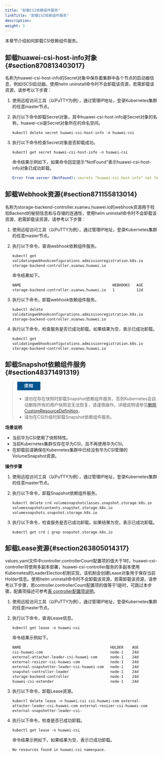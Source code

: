 ```yaml
---
title: "卸载CSI依赖组件服务"
linkTitle: "卸载CSI依赖组件服务"
description: 
weight: 3
---
```


本章节介绍如何卸载CSI依赖组件服务。

## 卸载huawei-csi-host-info对象{#section870813403017}

名称为huawei-csi-host-info的Secret对象中保存着集群中各个节点的启动器信息，例如iSCSI启动器。使用helm uninstall命令时不会卸载该资源，若需卸载该资源，请参考以下步骤：

1.  使用远程访问工具（以PuTTY为例），通过管理IP地址，登录Kubernetes集群的任意master节点。
2.  执行以下命令卸载Secret对象，其中huawei-csi-host-info是Secret对象的名称，huawei-csi是Secret对象所在的命名空间。

    ```
    kubectl delete secret huawei-csi-host-info -n huawei-csi
    ```

3.  执行以下命令检查Secret对象是否卸载成功。

    ```
    kubectl get secret huawei-csi-host-info -n huawei-csi 
    ```

    命令结果示例如下，如果命令回显提示“NotFound”表示huawei-csi-host-info对象已成功卸载。

    ```yaml
    Error from server (NotFound): secrets "huawei-csi-host-info" not found
    ```

## 卸载Webhook资源{#section871155813014}

名称为storage-backend-controller.xuanwu.huawei.io的webhook资源用于校验Backend的秘钥信息和与存储的连通性，使用helm uninstall命令时不会卸载该资源，若需卸载该资源，请参考以下步骤：

1.  使用远程访问工具（以PuTTY为例），通过管理IP地址，登录Kubernetes集群的任意master节点。
2.  执行以下命令，查询webhook依赖组件服务。

    ```
    kubectl get validatingwebhookconfigurations.admissionregistration.k8s.io storage-backend-controller.xuanwu.huawei.io
    ```

    命令结果如下。

    ```
    NAME                                          WEBHOOKS   AGE
    storage-backend-controller.xuanwu.huawei.io   1          12d
    ```

3.  执行以下命令，卸载webhook依赖组件服务。

    ```
    kubectl delete validatingwebhookconfigurations.admissionregistration.k8s.io storage-backend-controller.xuanwu.huawei.io
    ```

4.  执行以下命令，检查服务是否已成功卸载。如果结果为空，表示已成功卸载。

    ```
    kubectl get validatingwebhookconfigurations.admissionregistration.k8s.io storage-backend-controller.xuanwu.huawei.io
    ```

## 卸载Snapshot依赖组件服务{#section48371491319}

>![](/public_sys-resources/zh/icon-notice.gif)  
>-   请勿在存在快照时卸载Snapshot依赖组件服务，否则Kubernetes会自动删除所有的用户快照且无法恢复，请谨慎操作。详细说明请参见[删除 CustomResourceDefinition](https://kubernetes.io/zh/docs/tasks/extend-kubernetes/custom-resources/custom-resource-definitions/#delete-a-customresourcedefinition)。
>-   请勿在CSI升级时卸载Snapshot依赖组件服务。

**场景说明**

-   当前华为CSI使用了快照特性。
-   当前Kubernetes集群仅存在华为CSI，且不再使用华为CSI。
-   在卸载前请确保在Kubernetes集群中已经没有华为CSI管理的VolumeSnapshot资源。

**操作步骤**

1.  使用远程访问工具（以PuTTY为例），通过管理IP地址，登录Kubernetes集群的任意master节点。
2.  执行以下命令，卸载Snapshot依赖组件服务。

    ```
    kubectl delete crd volumesnapshotclasses.snapshot.storage.k8s.io volumesnapshotcontents.snapshot.storage.k8s.io volumesnapshots.snapshot.storage.k8s.io
    ```

3.  执行以下命令，检查服务是否已成功卸载。如果结果为空，表示已成功卸载。

    ```
    kubectl get crd | grep snapshot.storage.k8s.io
    ```

## 卸载Lease资源{#section263805014317}

values.yaml文件中controller.controllerCount配置项的值大于1时，huawei-csi-controller将使用多副本部署，huawei-csi-controller服务的多副本使用Kubernetes的LeaderElection机制实现，该机制会创建Lease对象用于保存当前Holder信息。使用helm uninstall命令时不会卸载该资源，若需卸载该资源，请参考以下步骤，若controller.controllerCount配置项的值等于1是时，可跳过本步骤。配置项描述可参考[表 controller配置项说明](/docs/安装部署/安装华为CSI/使用Helm安装华为CSI/Helm-values-yaml参数说明#table813124411459)。

1.  使用远程访问工具（以PuTTY为例），通过管理IP地址，登录Kubernetes集群的任意master节点。
2.  执行以下命令，查询Lease信息。

    ```
    kubectl get lease -n huawei-csi
    ```

    命令结果示例如下。

    ```
    NAME                                         HOLDER    AGE
    csi-huawei-com                               node-1    24d
    external-attacher-leader-csi-huawei-com      node-1    24d
    external-resizer-csi-huawei-com              node-1    24d
    external-snapshotter-leader-csi-huawei-com   node-1    24d
    snapshot-controller-leader                   node-1    24d
    storage-backend-controller                   node-1    24d
    huawei-csi-extender                          node-1    24d
    ```

3.  执行以下命令，卸载Lease资源。

    ```
    kubectl delete lease -n huawei-csi csi-huawei-com external-attacher-leader-csi-huawei-com external-resizer-csi-huawei-com external-snapshotter-leader-csi-
    ```

4.  执行以下命令，检查是否已成功卸载。

    ```
    kubectl get lease -n huawei-csi
    ```

    命令结果示例如下，如果结果为空，表示已成功卸载。

    ```
    No resources found in huawei-csi namespace.
    ```

